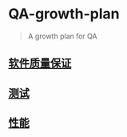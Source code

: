 # QA-growth-plan
> A growth plan for QA

## [软件质量保证](KS-SQA/README.md)

## [测试](KS-Test/README.md)

## [性能](Performance/README.md)

